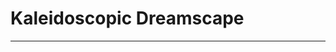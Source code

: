 # Kaleidoscopic Dreamscape

----

<!-- Simply use the custom element directly as intended by the component -->
<kaleidoscopic-scene class="test-scene-container"></kaleidoscopic-scene>

<script type="importmap">
{
  "imports": {
    "three": "https://cdn.jsdelivr.net/npm/three@0.176.0/build/three.module.js",
    "three/addons/": "https://cdn.jsdelivr.net/npm/three@0.176.0/examples/jsm/",
    "kaleidoscopic-scene": "/assets/js/components/kaleidoscopic-scene/kaleidoscopic-scene.js"
  }
}
</script>

<script type="module">
  // Make sure the script has loaded
  console.log('Loading Kaleidoscopic Scene component...');

  // Debug flag to help troubleshooting
  window.DEBUG_KALEIDOSCOPIC_SCENE = true;
</script>